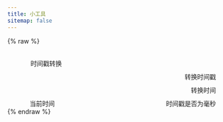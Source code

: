 ```yaml
---
title: 小工具
sitemap: false
---
```

<script type="module">
  import { baseLayerLuminance, StandardLuminance } from "https://cdn.jsdelivr.net/npm/@fluentui/web-components/dist/web-components.min.js";
  if (typeof matchMedia === "function") {
    const scheme = window.matchMedia("(prefers-color-scheme: dark)");
    if (typeof scheme !== "undefined") {
      scheme.addListener(e => baseLayerLuminance.withDefault(e.matches ? StandardLuminance.DarkMode : StandardLuminance.LightMode));
      if (scheme.matches) {
        baseLayerLuminance.withDefault(StandardLuminance.DarkMode);
      }
    }
  }
</script>

{% raw %}
<div id="vue-app">
  <fluent-accordion>
    <fluent-accordion-item>
      <div slot="heading">
        <settings-presenter style="padding: var(--settings-expander-header-padding);">
          <template #icon>
            <svg-host
              src="https://cdn.jsdelivr.net/npm/@fluentui/svg-icons/icons/calendar_date_20_regular.svg"></svg-host>
          </template>
          <template #header>
            <h4 class="unset">时间戳转换</h4>
          </template>
          <template #description>
            转换 Unix 时间戳与时间字符串。
          </template>
        </settings-presenter>
      </div>
      <div class="setting-expander-content-grid">
        <div class="stack-vertical">
          <h4 class="unset" style="margin: 0 0 0 2px; font-size: var(--type-ramp-base-font-size);">时间戳转换</h4>
          <div class="stack-horizontal">
            <fluent-number-field v-model="timeStamp" style="flex: 1;"></fluent-number-field>
            <fluent-button @click="convertTimeStamp">转换时间戳</fluent-button>
          </div>
          <div class="stack-horizontal">
            <fluent-text-field v-model="timeString" style="flex: 1;"></fluent-text-field>
            <fluent-button @click="convertTimeString">转换时间</fluent-button>
          </div>
          <div class="stack-horizontal" style="justify-content: space-between;">
            <fluent-button @click="setDateTimeNow">当前时间</fluent-button>
            <fluent-switch ref="isMillisecond">时间戳是否为毫秒</fluent-switch>
          </div>
        </div>
      </div>
    </fluent-accordion-item>
  </fluent-accordion>
</div>

<template id="settings-presenter-template">
  <div class="settings-presenter">
    <div class="header-root">
      <div class="icon-holder">
        <slot name="icon"></slot>
      </div>
      <div class="header-panel">
        <span>
          <slot name="header"></slot>
        </span>
        <span class="description">
          <slot name="description"></slot>
        </span>
      </div>
    </div>
    <div class="content-presenter">
      <slot></slot>
    </div>
  </div>
</template>
{% endraw %}

<script type="module">
  import { createApp } from "https://cdn.jsdelivr.net/npm/vue/dist/vue.esm-browser.prod.js";
  createApp({
    data() {
      return {
        timeStamp: Math.floor(Date.now() / 1000),
        timeString: new Date().toISOString()
      }
    },
    methods: {
      convertTimeStamp() {
        const isMillisecond = this.$refs.isMillisecond.checked;
        const time = Math.floor(isMillisecond ? +this.timeStamp : this.timeStamp * 1000);
        this.timeString = new Date(time).toISOString();
      },
      convertTimeString() {
        const isMillisecond = this.$refs.isMillisecond.checked;
        const time = new Date(this.timeString);
        this.timeStamp = isMillisecond ? time.getTime() : Math.floor(time.getTime() / 1000);
      },
      setDateTimeNow() {
        const time = new Date();
        const isMillisecond = this.$refs.isMillisecond.checked;
        this.timeStamp = isMillisecond ? time.getTime() : Math.floor(time.getTime() / 1000);
        this.timeString = new Date().toISOString();
      },
      valueChanged(oldValue, newValue) {
        console.log(oldValue, newValue);
      }
    }
  }).component("settings-presenter", {
    template: "#settings-presenter-template"
  }).mount("#vue-app");
  if (!customElements.get("svg-host")) {
    async function getSVG(src) {
      if (src) {
        try {
          return await fetch(src)
            .then(response => response.text());
        }
        catch (ex) {
          console.error(ex);
        }
      }
      return '';
    }
    class svgHost extends HTMLElement {
      static get observedAttributes() {
        return ["src"];
      }
      constructor() {
        super();
        this.isLoaded = false;
      }
      get src() {
        return this.getAttribute("src");
      }
      set src(value) {
        this.setAttribute("src", value);
      }
      connectedCallback() {
        getSVG(this.src).then(svg => this.innerHTML = svg);
        this.isLoaded = true;
      }
      attributeChangedCallback(name, oldValue, newValue) {
        if (!this.isLoaded || oldValue === newValue) { return; }
        switch (name) {
          case "src":
            getSVG(newValue).then(svg => this.innerHTML = svg);
            break;
        }
      }
    }
    customElements.define("svg-host", svgHost);
  }
</script>

<style>
  #vue-app * {
    --settings-card-padding: 16px;
    --settings-expander-header-padding: 4px 0px 4px 8px;
    --settings-expander-item-padding: 0px 36px 0px 50px;
  }

  #vue-app div.root {
    display: flex;
  }

  #vue-app .card {
    display: block;
    contain: content;
    height: var(--card-height, 100%);
    width: var(--card-width, 100%);
    box-sizing: border-box;
    background: var(--fill-color);
    color: var(--neutral-foreground-rest);
    border: calc(var(--stroke-width)* 1px) solid var(--neutral-stroke-layer-rest);
    border-radius: calc(var(--layer-corner-radius)* 1px);
    box-shadow: var(--elevation-shadow-card-rest);
  }

  #vue-app .stack-vertical {
    display: flex;
    flex-direction: column;
    align-items: start;
    justify-content: start;
    column-gap: 10px;
    row-gap: 10px;
    width: 100%;
  }

  #vue-app .stack-horizontal {
    display: flex;
    flex-direction: row;
    justify-content: start;
    align-items: center;
    column-gap: 10px;
    row-gap: 10px;
    width: 100%;
  }

  #vue-app h6.unset,
  #vue-app h5.unset,
  #vue-app h4.unset,
  #vue-app h3.unset,
  #vue-app h2.unset,
  #vue-app h1.unset {
    margin-top: unset;
    margin-bottom: unset;
    font-weight: unset;
    font-family: unset;
    font-size: unset;
    line-height: unset;
  }

  #vue-app fluent-accordion-item {
    box-sizing: border-box;
    box-shadow: var(--elevation-shadow-card-rest);
  }

  .settings-presenter {
    display: flex;
    justify-content: space-between;
    align-items: center;
  }

  .settings-presenter * {
    --settings-card-description-font-size: 12px;
    --settings-card-header-icon-max-size: 20px;
    --settings-card-content-min-width: 240px;
    --settings-card-header-icon-margin: 0px 20px 0px 2px;
    --settings-card-vertical-header-content-spacing: 8px 0px 0px 0px;
  }

  .settings-presenter div.header-root {
    display: flex;
    align-items: center;
    flex: 1;
  }

  .settings-presenter div.icon-holder {
    max-width: var(--settings-card-header-icon-max-size);
    max-height: var(--settings-card-header-icon-max-size);
    margin: var(--settings-card-header-icon-margin);
    fill: currentColor;
  }

  .settings-presenter div.header-panel {
    display: flex;
    flex-direction: column;
    margin: 0px 24px 0px 0px;
  }

  .settings-presenter span.description {
    font-size: var(--settings-card-description-font-size);
    color: var(--neutral-fill-strong-hover);
  }

  .settings-presenter div.content-presenter {
    display: grid;
  }

  .settings-presenter a.text-button {
    font-weight: bold;
    text-decoration: unset;
  }

  @media (max-width: 600px) {
    .settings-presenter * {
      --settings-card-content-min-width: auto;
    }

    .settings-presenter div.settings-presenter {
      flex-flow: column;
      justify-content: unset;
      align-items: unset;
    }

    .settings-presenter div.header-panel {
      margin: unset;
    }

    .settings-presenter div.content-presenter {
      margin: var(--settings-card-vertical-header-content-spacing);
    }
  }

  div.setting-expander-content-grid {
    padding: var(--settings-expander-item-padding);
  }
</style>